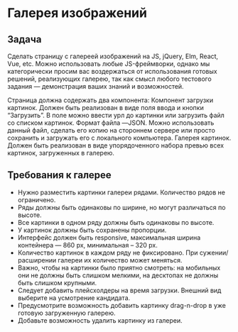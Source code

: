 <h1>Галерея изображений</h1>


<h2>Задача</h2>
Сделать страницу с галереей изображений на JS, jQuery, Elm, React, Vue, etc. Можно использовать любые JS-фреймворки, однако мы категорически просим вас воздержаться от использования готовых решений, реализующих галерею, так как смысл любого тестового задания — демонстрация ваших знаний и возможностей.

Страница должна содержать два компонента:
Компонент загрузки картинок.
Должен быть реализован в виде поля ввода и кнопки “Загрузить”. В поле можно ввести урл до картинки или загрузить файл со списком картинок. Формат файла —JSON. Можно использовать данный файл, сделать его копию на стороннем сервере или просто сохранить и загружать его с локального компьютера.
Галерея картинок.
Должен быть реализован в виде упорядоченного набора превью всех картинок, загруженных в галерею.

<h2>Требования к галерее</h2>
<ul>
<li>Нужно разместить картинки галереи рядами. Количество рядов не ограничено.</li>
<li>Ряды должны быть одинаковы по ширине, но могут различаться по высоте.</li>
<li>Все картинки в одном ряду должны быть одинаковы по высоте.</li>
<li>У картинок должны быть сохранены пропорции.</li>
<li>Интерфейс должен быть responsive, максимальная ширина контейнера — 860 px, минимальная – 320 px.</li>
<li>Количество картинок в каждом ряду не фиксировано. При сужении/расширении галереи их количество может меняться. </li>
<li>Важно, чтобы на картинки было приятно смотреть: на мобильных они не должны быть слишком мелкими, на десктопах не должны быть слишком крупными.</li>
<li>Следует добавить плейсхолдеры на время загрузки. Внешний вид выберите на усмотрение кандидата.</li>
<li>Предусмотрите  возможность добавить картинку drag-n-drop в уже готовую загруженную галерею.</li>
<li>Добавьте возможность удалить картинку из галереи.</li>
</ul>
